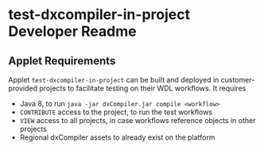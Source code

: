 # test-dxcompiler-in-project Developer Readme

## Applet Requirements

Applet `test-dxcompiler-in-project` can be built and deployed in customer-provided projects to facilitate testing on their WDL workflows. It requires
- Java 8, to run `java -jar dxCompiler.jar compile <workflow>`
- `CONTRIBUTE` access to the project, to run the test workflows
- `VIEW` access to all projects, in case workflows reference objects in other projects
- Regional dxCompiler assets to already exist on the platform
